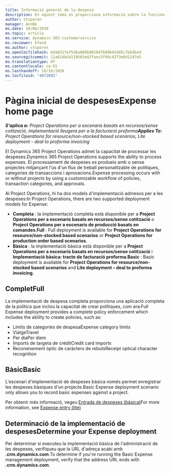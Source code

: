 ```yaml
---
title: Informació general de la despesa
description: En aquest tema es proporciona informació sobre la funcionalitat de despeses al Project Operations.
author: stsporen
manager: AnnBe
ms.date: 10/06/2020
ms.topic: article
ms.service: dynamics-365-customerservice
ms.reviewer: kfend
ms.author: stsporen
ms.openlocfilehash: 6da831fef5dba060b8019d7689645405c7ebdbed
ms.sourcegitcommit: 11a61db54119503e82faec5f99c4273e8d1247e5
ms.translationtype: HT
ms.contentlocale: ca-ES
ms.lasthandoff: 10/16/2020
ms.locfileid: "4072092"
---
```

# <a name="expense-home-page"></a><span data-ttu-id="32030-103">Pàgina inicial de despeses</span><span class="sxs-lookup"><span data-stu-id="32030-103">Expense home page</span></span>

<span data-ttu-id="32030-104">_**S'aplica a:** Project Operations per a escenaris basats en recursos/sense cotització, implementació lleugera per a la facturació proforma_</span><span class="sxs-lookup"><span data-stu-id="32030-104">_**Applies To:** Project Operations for resource/non-stocked based scenarios, Lite deployment - deal to proforma invoicing_</span></span>


<span data-ttu-id="32030-105">El Dynamics 365 Project Operations admet la capacitat de processar les despeses.</span><span class="sxs-lookup"><span data-stu-id="32030-105">Dynamics 365 Project Operations supports the ability to process expenses.</span></span> <span data-ttu-id="32030-106">El processament de despeses es produeix amb o sense projectes mitjançant l'ús d'un flux de treball personalitzable de polítiques, categories de transaccions i aprovacions.</span><span class="sxs-lookup"><span data-stu-id="32030-106">Expense processing occurs with or without projects by using a customizable workflow of policies, transaction categories, and approvals.</span></span>

<span data-ttu-id="32030-107">Al Project Operations, hi ha dos models d'implementació admesos per a les despeses:</span><span class="sxs-lookup"><span data-stu-id="32030-107">In Project Operations, there are two supported deployment models for Expense:</span></span> 

- <span data-ttu-id="32030-108">**Completa** : la implementació completa està disponible per a **Project Operations per a escenaris basats en recursos/sense cotització** o **Project Operations per a escenaris de producció basats en comandes**.</span><span class="sxs-lookup"><span data-stu-id="32030-108">**Full** : Full deployment is available for **Project Operations for resource/non-stocked based scenarios** or **Project Operations for production order based scenarios**.</span></span>
- <span data-ttu-id="32030-109">**Bàsica** : la implementació bàsica està disponible per a **Project Operations per a escenaris basats en recursos/sense cotització** i **Implementació bàsica: tracte de facturació proforma**.</span><span class="sxs-lookup"><span data-stu-id="32030-109">**Basic** : Basic deployment is available for **Project Operations for resource/non-stocked based scenarios** and **Lite deployment – deal to proforma invoicing**.</span></span>

## <a name="full"></a><span data-ttu-id="32030-110">Complet</span><span class="sxs-lookup"><span data-stu-id="32030-110">Full</span></span> 
<span data-ttu-id="32030-111">La implementació de despesa completa proporciona una aplicació completa de la política que inclou la capacitat de crear polítiques, com ara:</span><span class="sxs-lookup"><span data-stu-id="32030-111">Full Expense deployment provides a complete policy enforcement which includes the ability to create policies, such as:</span></span>

  - <span data-ttu-id="32030-112">Límits de categories de despesa</span><span class="sxs-lookup"><span data-stu-id="32030-112">Expense category limits</span></span>
  - <span data-ttu-id="32030-113">Viatge</span><span class="sxs-lookup"><span data-stu-id="32030-113">Travel</span></span>
  - <span data-ttu-id="32030-114">Per dia</span><span class="sxs-lookup"><span data-stu-id="32030-114">Per diem</span></span>
  - <span data-ttu-id="32030-115">Imports de targeta de crèdit</span><span class="sxs-lookup"><span data-stu-id="32030-115">Credit card imports</span></span>
  - <span data-ttu-id="32030-116">Reconeixement òptic de caràcters de rebuts</span><span class="sxs-lookup"><span data-stu-id="32030-116">Receipt optical character recognition</span></span>

## <a name="basic"></a><span data-ttu-id="32030-117">Bàsic</span><span class="sxs-lookup"><span data-stu-id="32030-117">Basic</span></span> 
<span data-ttu-id="32030-118">L'escenari d'implementació de despeses bàsica només permet enregistrar les despeses bàsiques d'un projecte.</span><span class="sxs-lookup"><span data-stu-id="32030-118">Basic Expense deployment scenario only allows you to record basic expenses against a project.</span></span> 

<span data-ttu-id="32030-119">Per obtenir més informació, vegeu [Entrada de despeses (bàsica)](basic-expense.md)</span><span class="sxs-lookup"><span data-stu-id="32030-119">For more information, see [Expense entry (lite)](basic-expense.md)</span></span>

## <a name="determine-your-expense-deployment"></a><span data-ttu-id="32030-120">Determinació de la implementació de despeses</span><span class="sxs-lookup"><span data-stu-id="32030-120">Determine your Expense deployment</span></span>
<span data-ttu-id="32030-121">Per determinar si executeu la implementació bàsica de l'administració de les despeses, verifiqueu que la URL d'adreça acabi amb **.crm.dynamics.com**.</span><span class="sxs-lookup"><span data-stu-id="32030-121">To determine if you're running the Basic Expense management deployment, verify that the address URL ends with **.crm.dynamics.com**.</span></span> 
